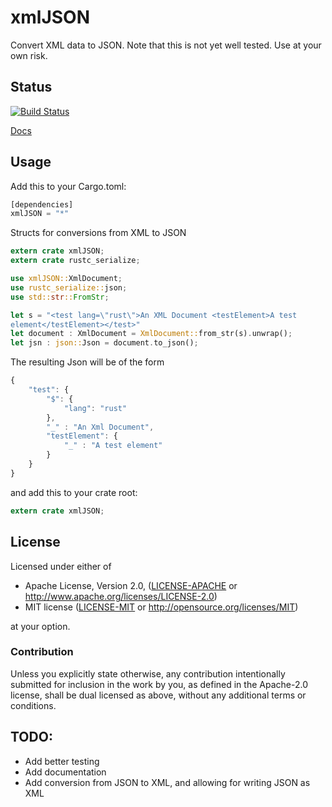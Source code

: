 # xmlJSON
Convert XML data to JSON. Note that this is not yet well tested. Use at your own risk.

## Status
[![Build Status](https://travis-ci.org/sacooper/xmlJSON-rs.svg?branch=master)](https://travis-ci.org/sacooper/xmlJSON-rs.svg)

[Docs](http://sacooper.io/xmlJSON-rs/xmlJSON/index.html)

## Usage
Add this to your Cargo.toml:
```rust
[dependencies]
xmlJSON = "*"
```

Structs for conversions from XML to JSON
```rust
extern crate xmlJSON;
extern crate rustc_serialize;

use xmlJSON::XmlDocument;
use rustc_serialize::json;
use std::str::FromStr;

let s = "<test lang=\"rust\">An XML Document <testElement>A test
element</testElement></test>"
let document : XmlDocument = XmlDocument::from_str(s).unwrap();
let jsn : json::Json = document.to_json(); 
```

The resulting Json will be of the form

```javascript
{
    "test": {
        "$": {
            "lang": "rust"
        },
        "_" : "An Xml Document",
        "testElement": {
            "_" : "A test element" 
        }
    }
}
```

and add this to your crate root:
```rust
extern crate xmlJSON;
```

## License

Licensed under either of

 * Apache License, Version 2.0, ([LICENSE-APACHE](LICENSE-APACHE) or http://www.apache.org/licenses/LICENSE-2.0)
 * MIT license ([LICENSE-MIT](LICENSE-MIT) or http://opensource.org/licenses/MIT)

at your option.

### Contribution

Unless you explicitly state otherwise, any contribution intentionally submitted
for inclusion in the work by you, as defined in the Apache-2.0 license, shall be dual licensed as above, without any
additional terms or conditions.

## TODO:
- Add better testing
- Add documentation
- Add conversion from JSON to XML, and allowing for writing JSON as XML
